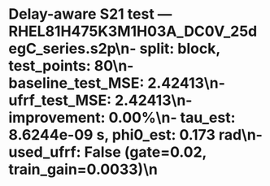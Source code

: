 # Delay-aware S21 test — RHEL81H475K3M1H03A_DC0V_25degC_series.s2p\n- split: block, test_points: 80\n- baseline_test_MSE: 2.42413\n- ufrf_test_MSE: 2.42413\n- improvement: 0.00%\n- tau_est: 8.6244e-09 s, phi0_est: 0.173 rad\n- used_ufrf: False (gate=0.02, train_gain=0.0033)\n